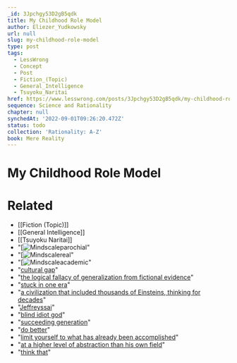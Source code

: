 ```yaml
---
_id: 3Jpchgy53D2gB5qdk
title: My Childhood Role Model
author: Eliezer_Yudkowsky
url: null
slug: my-childhood-role-model
type: post
tags:
  - LessWrong
  - Concept
  - Post
  - Fiction_(Topic)
  - General_Intelligence
  - Tsuyoku_Naritai
href: https://www.lesswrong.com/posts/3Jpchgy53D2gB5qdk/my-childhood-role-model
sequence: Science and Rationality
chapter: null
synchedAt: '2022-09-01T09:26:20.472Z'
status: todo
collection: 'Rationality: A-Z'
book: Mere Reality
---
```


# My Childhood Role Model


# Related

- [[Fiction (Topic)]]
- [[General Intelligence]]
- [[Tsuyoku Naritai]]
- "[![Mindscaleparochial](/static/imported/2008/05/22/mindscaleparochial.png "Mindscaleparochial")"
- "[![Mindscalereal](/static/imported/2008/05/21/mindscalereal.png "Mindscalereal")"
- "[![Mindscaleacademic](/static/imported/2008/05/21/mindscaleacademic.png "Mindscaleacademic")"
- "[cultural gap](http://www.overcomingbias.com/2007/10/inferential-dis.html)"
- "[the logical fallacy of generalization from fictional evidence](http://www.overcomingbias.com/2007/10/fictional-evide.html)"
- "[stuck in one era](http://www.beloit.edu/~pubaff/mindset/2003.php)"
- "[a civilization that included thousands of Einsteins, thinking for decades](http://www.overcomingbias.com/2008/05/faster-than-ein.html)"
- "[Jeffreyssai](http://www.overcomingbias.com/2008/05/eld-science.html)"
- "[blind idiot god](http://www.overcomingbias.com/2007/11/an-alien-god.html)"
- "[succeeding generation](http://www.overcomingbias.com/2007/12/guardians-of-th.html)"
- "[do better](http://www.overcomingbias.com/2007/03/tsuyoku_naritai.html)"
- "[limit yourself to what has already been accomplished](http://www.overcomingbias.com/2007/12/guardians-of-th.html)"
- "[at a higher level of abstraction than his own field](http://www.overcomingbias.com/2007/01/outside_the_lab.html)"
- "[think that](http://www.overcomingbias.com/2008/05/eld-science.html)"